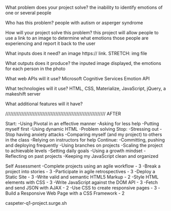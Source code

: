 What problem does your project solve?
  the inability to identify emotions of one or several people

Who has this problem?
  people with autism or asperger syndrome

How will your project solve this problem?
  this project will allow people to use a link to an image to determine what emotions those people are experiencing and report it back to the user

What inputs does it need?
  an image https:// link.
  STRETCH: img file

What outputs does it produce?
  the inputed image displayed, the emotions for each person in the photo

What web APIs will it use?
  Microsoft Cognitive Services Emotion API

What technologies will it use?
  HTML, CSS, Materialize, JavaScript, jQuery, a makeshift server

What additional features will it have?


//////////////////////////////////////////////////////////////
AFTER

Start:
-Using Pivotal in an effective manner
-Asking for less help
-Putting myself first
-Using dynamic HTML
-Problem solving
Stop:
-Stressing out
-Stop having anxiety attacks
-Comparing myself (and my project) to others in the class
-Relying on instructors for help
Continue:
-Committing, pushing and deploying frequently
-Using branches on projects
-Scaling the project to achievable levels
-Setting daily goals
-Using a growth mindset
-Reflecting on past projects
-Keeping my JavaScript clean and organized

Self Assessment
-Complete projects using an agile workflow - 3
-Break a project into stories - 3
-Participate in agile retrospectives - 3
-Deploy a Static Site - 3
-Write valid and semantic HTML5 Markup - 2
-Style HTML elements with CSS - 3
-Write JavaScript against the DOM API - 3
-Fetch and send JSON with AJAX - 2
-Use CSS to create responsive pages - 3
-Build a Responsive Web Page with a CSS Framework - 2

caspeter-q1-project.surge.sh
